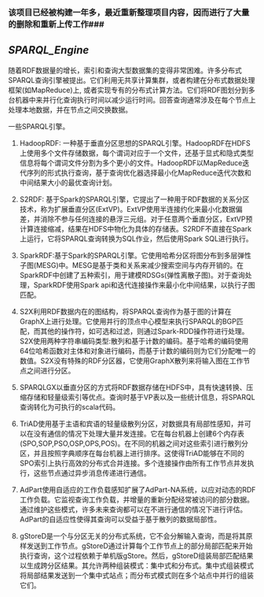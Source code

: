 ### 该项目已经被构建一年多，最近重新整理项目内容，因而进行了大量的删除和重新上传工作###

## ***SPARQL_Engine***
随着RDF数据量的增长，索引和查询大型数据集的变得非常困难。许多分布式SPARQL查询引擎被提出。它们利用无共享计算集群，或者构建在分布式数据处理框架(如MapReduce)上, 或者实现专有的分布式计算方法。它们将RDF图划分到多台机器中来并行化查询执行时间以减少运行时间。回答查询通常涉及在每个节点上处理本地数据，并在节点之间交换数据。

一些SPARQL引擎。
1.	HadoopRDF: 一种基于垂直分区思想的SPARQL引擎。HadoopRDF在HDFS上使用多个文件存储数据，每个谓词对应于一个文件，还基于显式和隐式类型信息将每个谓词文件分割为多个更小的文件。HadoopRDF以MapReduce迭代序列的形式执行查询，基于查询优化器选择最小化MapReduce迭代次数和中间结果大小的最优查询计划。 

2.	S2RDF: 基于Spark的SPARQL引擎，它提出了一种用于RDF数据的关系分区技术，称为扩展垂直分区(ExtVP)。ExtVP使用半连接约化来最小化数据偏差，并消除不参与任何连接的悬浮三元组。对于任意两个垂直分区，ExtVP预计算连接缩减，结果在HDFS中物化为具体的存储表。S2RDF不直接在Spark上运行，它将SPARQL查询转换为SQL作业，然后使用Spark SQL进行执行。

3.	SparkRDF:基于Spark的SPARQL引擎。它使用哈希分区将图分布到多层弹性子图(MESG)中。MESG是基于类和关系来减少搜索空间与内存开销的。在SparkRDF中创建了五种索引，用于建模RDSGs(弹性离散子图)。对于查询处理，SparkRDF使用Spark api和迭代连接操作来最小化中间结果，以执行子图匹配。

4.	S2X利用RDF数据内在的图结构，将SPARQL查询作为基于图的计算在GraphX上进行处理。它使用并行的顶点中心模型来执行SPARQL的BGP匹配，而其他的操作符，如可选和过滤，则通过Spark-RDD操作符进行处理。S2X使用两种字符串编码类型:散列和基于计数的编码。基于哈希的编码使用64位哈希函数对主体和对象进行编码，而基于计数的编码则为它们分配唯一的数值。S2X没有特殊的RDF分区器，它使用GraphX散列来将输入图在工作节点之间进行分区。

5.	SPARQLGX以垂直分区的方式将RDF数据存储在HDFS中，具有快速转换、压缩存储和轻量级索引等优点。查询时基于VP表以及一些统计信息，将SPARQL查询转化为可执行的scala代码。

6.	TriAD使用基于主语和宾语的轻量级散列分区，对数据具有局部性感知，并可以在没有通信的情况下处理大量并发连接。它在每台机器上创建6个内存表(SPO,SOP,PSO,OSP,OPS,POS)。在不同的机器之间对这些索引进行散列分区，并且按照字典顺序在每台机器上进行排序。这使得TriAD能够在不同的SPO索引上执行高效的分布式合并连接。多个连接操作由所有工作节点并发执行，这些节点通过异步消息传递进行通信。

7.	AdPart使用自适应的工作负载感知扩展了AdPart-NA系统，以应对动态的RDF工作负载。它监视查询工作负载，并增量的重新分配经常被访问的部分数据。通过维护这些模式，许多未来查询都可以在不进行通信的情况下进行评估。AdPart的自适应性使得其查询可以受益于基于散列的数据局部性。

8.	gStoreD是一个与分区无关的分布式系统，它不会分解输入查询，而是将其原样发送到工作节点。gStoreD通过计算每个工作节点上的部分局部匹配来开始执行查询，这个过程依赖于单机版gStore。然后，gStoreD组装局部匹配结果以生成跨分区结果。其允许两种组装模式：集中式和分布式。集中式组装模式将局部结果发送到一个集中式站点；而分布式模式则在多个站点中并行的组装它们。
